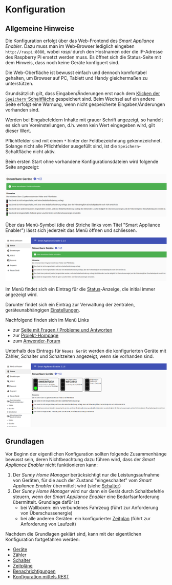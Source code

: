 # Konfiguration

## Allgemeine Hinweise
Die Konfiguration erfolgt über das Web-Frontend des *Smart Appliance Enabler*. Dazu muss man im Web-Browser lediglich eingeben `http://raspi:8080`, wobei *raspi* durch den Hostnamen oder die IP-Adresse des Raspberry Pi ersetzt werden muss. Es öffnet sich die Status-Seite mit dem Hinweis, dass noch keine Geräte konfiguert sind.

Die Web-Oberfläche ist bewusst einfach und dennoch komfortabel gehalten, um Browser auf PC, Tablett und Handy gleichermaßen zu unterstützen.

Grundsätzlich gilt, dass Eingaben/Änderungen erst nach dem [Klicken der `Speichern`-Schaltfläche](ConfigurationFiles_DE.md#speichern) gespeichert sind. Beim Wechsel auf ein andere Seite erfolgt eine Warnung, wenn nicht gespeicherte Eingaben/Änderungen vorhanden sind.

Werden bei Eingabefeldern Inhalte mit grauer Schrift angezeigt, so handelt es sich um Voreinstellungen, d.h. wenn kein Wert eingegeben wird, gilt dieser Wert.

Pflichtfelder sind mit einem `*` hinter der Feldbezeichnung gekennzeichnet. Solange nicht alle Pflichtfelder ausgefüllt sind, ist die `Speichern`-Schaltfläche nicht aktiv. 

Beim ersten Start ohne vorhandene Konfigurationsdateien wird folgende Seite angezeigt:

![Ohne Konfiguration](../pics/fe/StatusNoConfiguration_DE.png)

Über das Menü-Symbol (die drei Striche links vom Titel "Smart Appliance Enabler") lässt sich jederzeit das Menü öffnen und schliessen.

![Menü ohne Konfiguration](../pics/fe/MenuNoConfiguration_DE.png)
 
Im Menü findet sich ein Eintrag für die [Status](Status_DE.md)-Anzeige, die initial immer angezeigt wird.

Darunter findet sich ein Eintrag zur Verwaltung der zentralen, geräteunabhängigen [Einstellungen](Settings_DE.md).

Nachfolgend finden sich im Menü Links
- zur [Seite mit Fragen / Probleme und Antworten](QA_DE.md)
- zur [Projekt-Hompage](https://github.com/camueller/SmartApplianceEnabler)
- zum [Anwender-Forum](https://github.com/camueller/SmartApplianceEnabler/discussions)

Unterhalb des Eintrags für `Neues Gerät` werden die konfigurierten Geräte mit Zähler, Schalter und Schaltzeiten angezeigt, wenn sie vorhanden sind.

![Menü mit Geräten](../pics/fe/MenuStatus_DE.png)

## Grundlagen
Vor Beginn der eigentlichen Konfiguration sollten folgende Zusammenhänge bewusst sein, deren Nichtbeachtung dazu führen wird, dass der *Smart Appliance Enabler* nicht funktionieren kann:

1. Der *Sunny Home Manager* berücksichtigt nur die Leistungsaufnahme von Geräten, für die auch der Zustand "eingeschaltet" vom *Smart Appliance Enabler* übermittelt wird (siehe [Schalter](Control_DE.md))
2. Der *Sunny Home Manager* wird nur dann ein Gerät durch Schaltbefehle steuern, wenn der *Smart Appliance Enabler* eine Bedarfsanforderung übermittelt. Grundlage dafür ist
   - bei Wallboxen: ein verbundenes Fahrzeug (führt zur Anforderung von Überschussenergie)
   - bei alle anderen Geräten: ein konfigurierter [Zeitplan](Schedules_DE.md) (führt zur Anforderung von Laufzeit)

Nachdem die Grundlagen geklärt sind, kann mit der eigentlichen Konfiguration fortgefahren werden:
- [Geräte](Appliance_DE.md)
- [Zähler](Meter_DE.md)
- [Schalter](Control_DE.md)
- [Zeitpläne](Schedules_DE.md)
- [Benachrichtigungen](Notifications_DE.md)
- [Konfiguration mittels REST](REST_DE.md)
